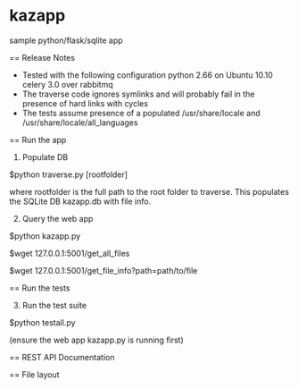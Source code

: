 kazapp
======

sample python/flask/sqlite app

== Release Notes

* Tested with the following configuration
python 2.66 on Ubuntu 10.10
celery 3.0 over rabbitmq
* The traverse code ignores symlinks and will probably fail in the presence of hard links with cycles
* The tests assume presence of a populated /usr/share/locale and /usr/share/locale/all_languages

== Run the app

1. Populate DB 

$python traverse.py [rootfolder]

where rootfolder is the full path to the root folder to traverse.
This populates the SQLite DB kazapp.db with file info. 

2. Query the web app

$python kazapp.py

$wget 127.0.0.1:5001/get_all_files

$wget 127.0.0.1:5001/get_file_info?path=path/to/file

== Run the tests

3. Run the test suite

$python testall.py

(ensure the web app kazapp.py is running first)

== REST API Documentation

== File layout

